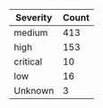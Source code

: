 | Severity | Count |
|----------|-------|
| medium | 413 |
| high | 153 |
| critical | 10 |
| low | 16 |
| Unknown | 3 |